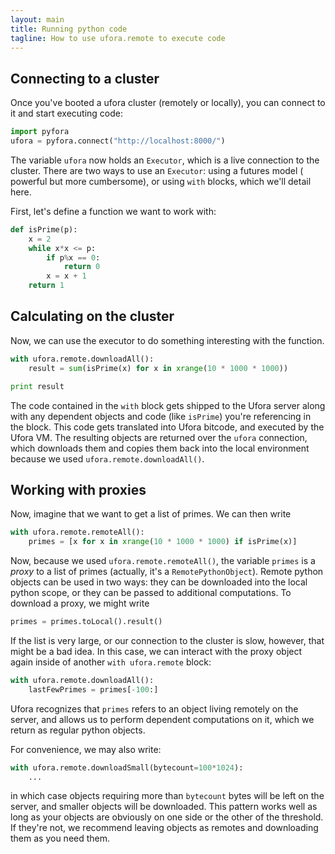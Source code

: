 ```yaml
---
layout: main
title: Running python code
tagline: How to use ufora.remote to execute code
---
```


## Connecting to a cluster

Once you've booted a ufora cluster (remotely or locally), you can connect to it
and start executing code:

```python
import pyfora
ufora = pyfora.connect("http://localhost:8000/")
```

The variable `ufora` now holds an `Executor`, which is a live connection to
the cluster. There are two ways to use an `Executor`: using a futures model (
powerful but more cumbersome), or using `with` blocks, which we'll detail here.

First, let's define a function we want to work with:

```python
def isPrime(p):
    x = 2
    while x*x <= p:
        if p%x == 0:
            return 0
        x = x + 1
    return 1
```

## Calculating on the cluster

Now, we can use the executor to do something interesting with the function.

```python
with ufora.remote.downloadAll():
    result = sum(isPrime(x) for x in xrange(10 * 1000 * 1000))

print result
```

The code contained in the `with` block gets shipped to the Ufora server along
with any dependent objects and code (like `isPrime`) you're referencing in the
block. This code gets translated into Ufora bitcode, and executed by the Ufora
VM. The resulting objects are returned over the `ufora` connection, which
downloads them and copies them back into the local environment because we used
`ufora.remote.downloadAll()`.

## Working with proxies

Now, imagine that we want to get a list of primes. We can then write

```python
with ufora.remote.remoteAll():
    primes = [x for x in xrange(10 * 1000 * 1000) if isPrime(x)]
```

Now, because we used `ufora.remote.remoteAll()`, the variable `primes` is a
_proxy_ to a list of primes (actually, it's a `RemotePythonObject`). Remote python
objects can be used in two ways: they can be downloaded into the local python
scope, or they can be passed to additional computations.  To download a proxy,
we might write

```python
primes = primes.toLocal().result()
```

If the list is very large, or our connection to the cluster is slow, however,
that might be a bad idea.  In this case, we can interact with the proxy object
again inside of another `with ufora.remote` block:

```python
with ufora.remote.downloadAll():
    lastFewPrimes = primes[-100:]
```

Ufora recognizes that `primes` refers to an object living remotely on the server,
and allows us to perform dependent computations on it, which we return as regular
python objects.

For convenience, we may also write:

```python
with ufora.remote.downloadSmall(bytecount=100*1024):
    ...
```

in which case objects requiring more than `bytecount` bytes will be left on the
server, and smaller objects will be downloaded. This pattern works well as long as
your objects are obviously on one side or the other of the threshold. If they're
not, we recommend leaving objects as remotes and downloading them as you need them.
